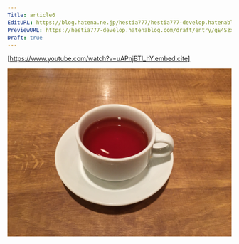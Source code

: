 ```yaml
---
Title: article6
EditURL: https://blog.hatena.ne.jp/hestia777/hestia777-develop.hatenablog.com/atom/entry/6802340630907674577
PreviewURL: https://hestia777-develop.hatenablog.com/draft/entry/gE4SzxOrx5Nf32-oVJXK7yKSsAg
Draft: true
---
```


[https://www.youtube.com/watch?v=uAPnjBTI_hY:embed:cite]

![alt_text](../img/IMG-2982.JPG "title text")
